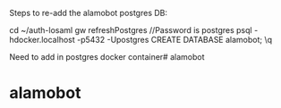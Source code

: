 Steps to re-add the alamobot postgres DB:

cd ~/auth-losaml
gw refreshPostgres
//Password is postgres
psql -hdocker.localhost -p5432 -Upostgres
CREATE DATABASE alamobot;
\q


Need to add in postgres docker container# alamobot
# alamobot
